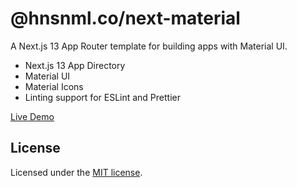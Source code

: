 # @hnsnml.co/next-material

A Next.js 13 App Router template for building apps with Material UI.

- Next.js 13 App Directory
- Material UI
- Material Icons
- Linting support for ESLint and Prettier

[Live Demo](https://hnsnmlco-next-material.vercel.app/)

## License

Licensed under the [MIT license](https://github.com/hensonmel/hnsnmlco-nextjs/blob/master/LICENSE.md).
